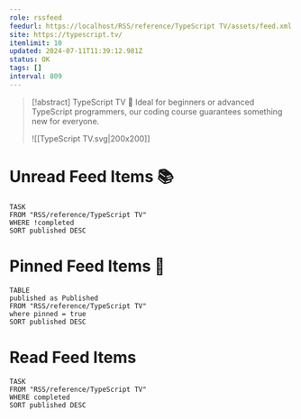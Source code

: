 ```yaml
---
role: rssfeed
feedurl: https://localhost/RSS/reference/TypeScript TV/assets/feed.xml
site: https://typescript.tv/
itemlimit: 10
updated: 2024-07-11T11:39:12.981Z
status: OK
tags: []
interval: 809
---
```


> [!abstract] TypeScript TV
> 🚀 Ideal for beginners or advanced TypeScript programmers, our coding course guarantees something new for everyone.
>
> ![[TypeScript TV.svg|200x200]]
# Unread Feed Items 📚
~~~dataview
TASK
FROM "RSS/reference/TypeScript TV"
WHERE !completed
SORT published DESC
~~~

# Pinned Feed Items 📌
~~~dataview
TABLE
published as Published
FROM "RSS/reference/TypeScript TV"
where pinned = true
SORT published DESC
~~~

# Read Feed Items
~~~dataview
TASK
FROM "RSS/reference/TypeScript TV"
WHERE completed
SORT published DESC
~~~